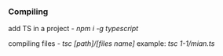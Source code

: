 ### Compiling

add TS in a project - _npm i -g typescript_

compiling files - _tsc [path]/[files name]_ example: _tsc 1-1/mian.ts_